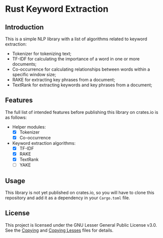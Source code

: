 # Rust Keyword Extraction

## Introduction

This is a simple NLP library with a list of algorithms related to keyword extraction:

- Tokenizer for tokenizing text;
- TF-IDF for calculating the importance of a word in one or more documents;
- Co-occurrence for calculating relationships between words within a specific window size;
- RAKE for extracting key phrases from a document;
- TextRank for extracting keywords and key phrases from a document;

## Features

The full list of intended features before publishing this library on crates.io is as follows:

- Helper modules:
    - [x] Tokenizer
    - [x] Co-occurrence
- Keyword extraction algorithms:
    - [x] TF-IDF
    - [x] RAKE
    - [x] TextRank
    - [ ] YAKE

## Usage

This library is not yet published on crates.io, so you will have to clone this repository and add it as a dependency in
your `Cargo.toml` file.

## License

This project is licensed under the GNU Lesser General Public License v3.0. See the [Copying](COPYING.md)
and [Copying Lesses](COPYING.LESSER.md) files for details.
